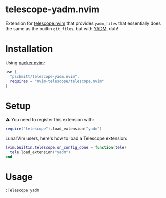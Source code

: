 # telescope-yadm.nvim

Extension for [telescope.nvim](https://github.com/nvim-telescope/telescope.nvim) 
that provides `yadm_files` that essentially does the same as the builtin 
`git_files`, but with [YADM](https://yadm.io/), duh!

# Installation

Using [packer.nvim](https://github.com/wbthomason/packer.nvim):

```lua
use {
  "pschmitt/telescope-yadm.nvim",
  requires = "nvim-telescope/telescope.nvim"
}
```

# Setup

⚠️ You need to register this extension with:

```lua
require("telescope").load_extension("yadm")
```

LunarVim users, here's how to load a Telescope extension:

```lua
lvim.builtin.telescope.on_config_done = function(tele)
  tele.load_extension("yadm")
end
```

# Usage

```viml
:Telescope yadm
```

